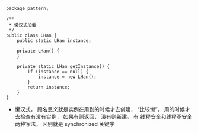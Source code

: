 ```
package pattern;

/**
 * 懒汉式加载
 */
public class LHan {
    public static LHan instance;

    private LHan() {
    }

    private static LHan getInstance() {
        if (instance == null) {
            instance = new LHan();
        }
        return instance;
    }
}

```
+ 懒汉式， 顾名思义就是实例在用到的时候才去创建， “比较懒”，
用的时候才去检查有没有实例， 如果有则返回， 没有则新建。 有
线程安全和线程不安全两种写法， 区别就是 synchronized 关键字
